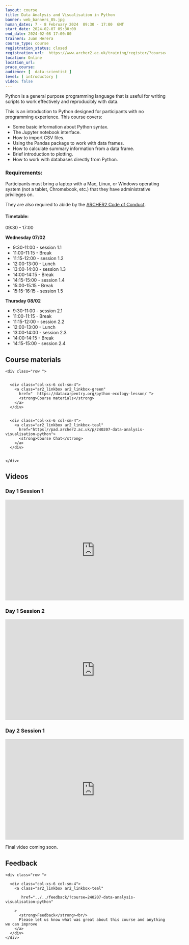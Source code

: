 ```yaml
---
layout: course
title: Data Analysis and Visualisation in Python
banner: web_banners_05.jpg 
human_dates: 7 - 8 February 2024  09:30 - 17:00  GMT
start_date: 2024-02-07 09:30:00
end_date: 2024-02-08 17:00:00
trainers: Juan Herera
course_type: course
registration_status: closed
registration_url:  https://www.archer2.ac.uk/training/register/?course=240207-data-analysis-visualisation-python
location: Online
location_url:
prace_course: 
audience: [  data-scientist ]
level: [ introductory ]
video: false
---
```



Python is a general purpose programming language that is useful for writing scripts to work effectively and reproducibly with data.

This is an introduction to Python designed for participants with no programming experience. This course covers:

- Some basic information about Python syntax.
- The Jupyter notebook interface.
- How to import CSV files.
- Using the Pandas package to work with data frames.
- How to calculate summary information from a data frame.
- Brief introduction to plotting.
- How to work with databases directly from Python.

### Requirements:

Participants must bring a laptop with a Mac, Linux, or Windows operating system (not a tablet, Chromebook, etc.) that they have administrative privileges on.

They are also required to abide by the [ARCHER2  Code of Conduct](../../../about/policies/code-of-conduct.html). 


#### Timetable:

09:30 - 17:00 


**Wednesday 07/02**

- 9:30-11:00 - session 1.1
- 11:00-11:15 - Break
- 11:15-12:00 - session 1.2
- 12:00-13:00 - Lunch
- 13:00-14:00 - session 1.3
- 14:00-14:15 - Break
- 14:15-15:00 - session 1.4
- 15:00-15:15 - Break
- 15:15-16:15 - session 1.5

**Thursday 08/02**
- 9:30-11:00 - session 2.1
- 11:00-11:15 - Break
- 11:15-12:00 - session 2.2
- 12:00-13:00 - Lunch
- 13:00-14:00 - session 2.3
- 14:00-14:15 - Break
- 14:15-15:00 - session 2.4





<section id="service">



<h2><a name="materials">Course materials</a></h2>



    <div class="row ">	

 		
      <div class="col-xs-6 col-sm-4">
        <a class="ar2_linkbox ar2_linkbox-green" 
          href="  https://datacarpentry.org/python-ecology-lesson/ ">
          <strong>Course materials</strong>         
        </a>
      </div>

 
      <div class="col-xs-6 col-sm-4">
        <a class="ar2_linkbox ar2_linkbox-teal" 
          href="https://pad.archer2.ac.uk/p/240207-data-analysis-visualisation-python">
          <strong>Course Chat</strong>       
        </a>
      </div>
		

 	</div>
		
		
					


		
<h2><a name="videos">Videos</a></h2>

<h3>Day 1 Session 1</h3>

<div>
	<iframe title="Video" width="560" height="315" src="https://www.youtube.com/embed/4dsYf_ivHSY" frameborder="0" allow="accelerometer; autoplay; encrypted-media; gyroscope; picture-in-picture" allowfullscreen></iframe>
</div>


<h3>Day 1 Session 2</h3>

<div>
	<iframe title="Video" width="560" height="315" src="https://www.youtube.com/embed/Bhyd72doRpk" frameborder="0" allow="accelerometer; autoplay; encrypted-media; gyroscope; picture-in-picture" allowfullscreen></iframe>
</div>


<h3>Day 2 Session 1</h3>

<div>
	<iframe title="Video" width="560" height="315" src="https://www.youtube.com/embed/94OTB5iweJI" frameborder="0" allow="accelerometer; autoplay; encrypted-media; gyroscope; picture-in-picture" allowfullscreen></iframe>
</div>



Final video coming soon.




<h2><a name="feedback">Feedback</a></h2>


    <div class="row ">	

      <div class="col-xs-6 col-sm-4">
        <a class="ar2_linkbox ar2_linkbox-teal" 

           href="../../feedback/?course=240207-data-analysis-visualisation-python" 

		>
          <strong>Feedback</strong><br/>
          Please let us know what was great about this course and anything we can improve
        </a>
      </div>
    </div>
		
		

 
</section>


